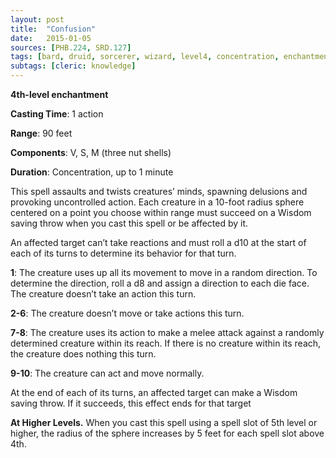 ```yaml
---
layout: post
title:  "Confusion"
date:   2015-01-05
sources: [PHB.224, SRD.127]
tags: [bard, druid, sorcerer, wizard, level4, concentration, enchantment]
subtags: [cleric: knowledge]
---
```


**4th-level enchantment**

**Casting Time**: 1 action

**Range**: 90 feet

**Components**: V, S, M (three nut shells)

**Duration**: Concentration, up to 1 minute

This spell assaults and twists creatures’ minds, spawning delusions and provoking uncontrolled action. Each creature in a 10-foot radius sphere centered on a point you choose within range must succeed on a Wisdom saving throw when you cast this spell or be affected by it.

An affected target can’t take reactions and must roll a d10 at the start of each of its turns to determine its behavior for that turn.

**1**: The creature uses up all its movement to move in a random direction. To determine the direction, roll a d8 and assign a direction to each die face. The creature doesn’t take an action this turn.

**2-6**: The creature doesn’t move or take actions this turn.

**7-8**: The creature uses its action to make a melee attack against a randomly determined creature within its reach. If there is no creature within its reach, the creature does nothing this turn.

**9-10**: The creature can act and move normally.

At the end of each of its turns, an affected target can make a Wisdom saving throw. If it succeeds, this effect ends for that target

**At Higher Levels.** When you cast this spell using a spell slot of 5th level or higher, the radius of the sphere increases by 5 feet for each spell slot above 4th.
